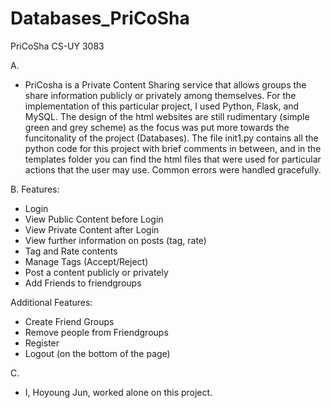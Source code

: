 # Databases_PriCoSha
PriCoSha CS-UY 3083

A.
* PriCosha is a Private Content Sharing service that allows groups the share information publicly or privately among themselves.
For the implementation of this particular project, I used Python, Flask, and MySQL. The design of the html websites are still rudimentary (simple green and grey scheme) as the focus was put more towards the funcitonality of the project (Databases). 
The file init1.py contains all the python code for this project with brief comments in between, and in the templates folder you can find the html files that were used for particular actions that the user may use. Common errors were handled gracefully.


B.
Features:
* Login
* View Public Content before Login
* View Private Content after Login
* View further information on posts (tag, rate)
* Tag and Rate contents
* Manage Tags (Accept/Reject)
* Post a content publicly or privately
* Add Friends to friendgroups

Additional Features:
* Create Friend Groups
* Remove people from Friendgroups
* Register
* Logout (on the bottom of the page)

C.
* I, Hoyoung Jun, worked alone on this project.
